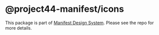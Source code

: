 # @project44-manifest/icons

This package is part of [Manifest Design System](https://github.com/project44/manifest). Please see
the repo for more details.
